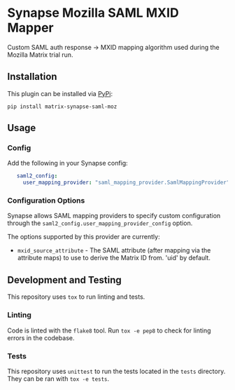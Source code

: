 # Synapse Mozilla SAML MXID Mapper 

Custom SAML auth response -> MXID mapping algorithm used during the Mozilla
Matrix trial run.

## Installation

This plugin can be installed via [PyPi](https://pypi.org):

```
pip install matrix-synapse-saml-moz
```

## Usage

### Config

Add the following in your Synapse config:

```yaml
   saml2_config:
     user_mapping_provider: "saml_mapping_provider.SamlMappingProvider"
```

### Configuration Options

Synapse allows SAML mapping providers to specify custom configuration through the
`saml2_config.user_mapping_provider_config` option.

The options supported by this provider are currently:

* `mxid_source_attribute` - The SAML attribute (after mapping via the
                            attribute maps) to use to derive the Matrix
                            ID from. 'uid' by default.

## Development and Testing

This repository uses `tox` to run linting and tests.

### Linting

Code is linted with the `flake8` tool. Run `tox -e pep8` to check for linting
errors in the codebase.

### Tests

This repository uses `unittest` to run the tests located in the `tests`
directory. They can be ran with `tox -e tests`.
